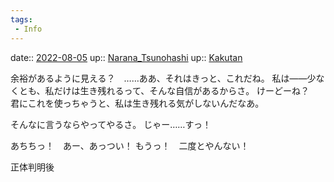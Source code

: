 ```yaml
---
tags:
 - Info
---
```


date:: [2022-08-05](../Daily_Note/2022-08-05.md)
up:: [Narana_Tsunohashi](../Bar/Novel/Nacaria/Narana_Tsunohashi.md)
up:: [Kakutan](../Bar/Novel/Nacaria/Kakutan.md)

余裕があるように見える？　……ああ、それはきっと、これだね。
私は――少なくとも、私だけは生き残れるって、そんな自信があるからさ。
けーどーね？　君にこれを使っちゃうと、私は生き残れる気がしないんだなあ。

そんなに言うならやってやるさ。
じゃー……すっ！

あちちっ！　あー、あっつい！
もうっ！　二度とやんない！

正体判明後
